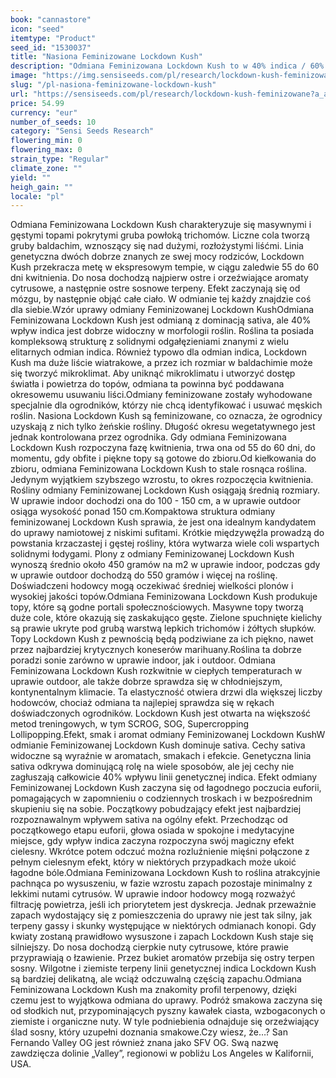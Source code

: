 ```yaml
---
book: "cannastore"
icon: "seed"
itemtype: "Product"
seed_id: "1530037"
title: "Nasiona Feminizowane Lockdown Kush"
description: "Odmiana Feminizowana Lockdown Kush to w 40% indica / 60% sativa. Jest kompaktowa z gęstymi, oszronionymi topami. Profil terpenowy cytrusów, sosny i ziemi."
image: "https://img.sensiseeds.com/pl/research/lockdown-kush-feminizowane-image.png"
slug: "/pl-nasiona-feminizowane-lockdown-kush"
url: "https://sensiseeds.com/pl/research/lockdown-kush-feminizowane?a_aid=cannastore"
price: 54.99
currency: "eur"
number_of_seeds: 10
category: "Sensi Seeds Research"
flowering_min: 0
flowering_max: 0
strain_type: "Regular"
climate_zone: ""
yield: ""
heigh_gain: ""
locale: "pl"
---
```

Odmiana Feminizowana Lockdown Kush charakteryzuje się masywnymi i gęstymi topami pokrytymi gruba powłoką trichomów. Liczne cola tworzą gruby baldachim, wznoszący się nad dużymi, rozłożystymi liśćmi. Linia genetyczna dwóch dobrze znanych ze swej mocy rodziców, Lockdown Kush przekracza metę w ekspresowym tempie, w ciągu zaledwie 55 do 60 dni kwitnienia. Do nosa dochodzą najpierw ostre i orzeźwiające aromaty cytrusowe, a następnie ostre sosnowe terpeny. Efekt zaczynają się od mózgu, by następnie objąć całe ciało. W odmianie tej każdy znajdzie coś dla siebie.Wzór uprawy odmiany Feminizowanej Lockdown KushOdmiana Feminizowana Lockdown Kush jest odmianą z dominacją sativa, ale 40% wpływ indica jest dobrze widoczny w morfologii roślin. Roślina ta posiada kompleksową strukturę z solidnymi odgałęzieniami znanymi z wielu elitarnych odmian indica. Również typowo dla odmian indica, Lockdown Kush ma duże liście wiatrakowe, a przez ich rozmiar w baldachimie może się tworzyć mikroklimat. Aby uniknąć mikroklimatu i utworzyć dostęp światła i powietrza do topów, odmiana ta powinna być poddawana okresowemu usuwaniu liści.Odmiany feminizowane zostały wyhodowane specjalnie dla ogrodników, którzy nie chcą identyfikować i usuwać męskich roślin. Nasiona Lockdown Kush są feminizowane, co oznacza, że ogrodnicy uzyskają z nich tylko żeńskie rośliny. Długość okresu wegetatywnego jest jednak kontrolowana przez ogrodnika. Gdy odmiana Feminizowana Lockdown Kush rozpoczyna fazę kwitnienia, trwa ona od 55 do 60 dni, do momentu, gdy obfite i piękne topy są gotowe do zbioru.Od kiełkowania do zbioru, odmiana Feminizowana Lockdown Kush to stale rosnąca roślina. Jedynym wyjątkiem szybszego wzrostu, to okres rozpoczęcia kwitnienia. Rośliny odmiany Feminizowanej Lockdown Kush osiągają średnią rozmiary. W uprawie indoor dochodzi ona do 100 - 150 cm, a w uprawie outdoor osiąga wysokość ponad 150 cm.Kompaktowa struktura odmiany feminizowanej Lockdown Kush sprawia, że jest ona idealnym kandydatem do uprawy namiotowej z niskimi sufitami. Krótkie międzywęźla prowadzą do powstania krzaczastej i gęstej rośliny, która wytwarza wiele coli wspartych solidnymi łodygami. Plony z odmiany Feminizowanej Lockdown Kush wynoszą średnio około 450 gramów na m2 w uprawie indoor, podczas gdy w uprawie outdoor dochodzą do 550 gramów i więcej na roślinę. Doświadczeni hodowcy mogą oczekiwać średniej wielkości plonów i wysokiej jakości topów.Odmiana Feminizowana Lockdown Kush produkuje topy, które są godne portali społecznościowych. Masywne topy tworzą duże cole, które okazują się zaskakująco gęste. Zielone spuchnięte kielichy są prawie ukryte pod grubą warstwą lepkich trichomów i żółtych słupków. Topy Lockdown Kush z pewnością będą podziwiane za ich piękno, nawet przez najbardziej krytycznych koneserów marihuany.Roślina ta dobrze poradzi sonie zarówno w uprawie indoor, jak i outdoor. Odmiana Feminizowana Lockdown Kush rozkwitnie w ciepłych temperaturach w uprawie outdoor, ale także dobrze sprawdza się w chłodniejszym, kontynentalnym klimacie. Ta elastyczność otwiera drzwi dla większej liczby hodowców, chociaż odmiana ta najlepiej sprawdza się w rękach doświadczonych ogrodników. Lockdown Kush jest otwarta na większość metod treningowych, w tym SCROG, SOG, Supercropping Lollipopping.Efekt, smak i aromat odmiany Feminizowanej Lockdown KushW odmianie Feminizowanej Lockdown Kush dominuje sativa. Cechy sativa widoczne są wyraźnie w aromatach, smakach i efekcie. Genetyczna linia sativa odkrywa dominującą rolę na wiele sposobów, ale jej cechy nie zagłuszają całkowicie 40% wpływu linii genetycznej indica. Efekt odmiany Feminizowanej Lockdown Kush zaczyna się od łagodnego poczucia euforii, pomagających w zapomnieniu o codziennych troskach i w bezpośrednim skupieniu się na sobie. Początkowy pobudzający efekt jest najbardziej rozpoznawalnym wpływem sativa na ogólny efekt. Przechodząc od początkowego etapu euforii, głowa osiada w spokojne i medytacyjne miejsce, gdy wpływ indica zaczyna rozpoczyna swój magiczny efekt cielesny. Wkrótce potem odczuć można rozluźnienie mięśni połączone z pełnym cielesnym efekt, który w niektórych przypadkach może ukoić łagodne bóle.Odmiana Feminizowana Lockdown Kush to roślina atrakcyjnie pachnąca po wysuszeniu, w fazie wzrostu zapach pozostaje minimalny z lekkimi nutami cytrusów. W uprawie indoor hodowcy mogą rozważyć filtrację powietrza, jeśli ich priorytetem jest dyskrecja. Jednak przeważnie zapach wydostający się z pomieszczenia do uprawy nie jest tak silny, jak terpeny gassy i skunky występujące w niektórych odmianach konopi. Gdy kwiaty zostaną prawidłowo wysuszone i zapach Lockdown Kush staje się silniejszy. Do nosa dochodzą cierpkie nuty cytrusowe, które prawie przyprawiają o łzawienie. Przez bukiet aromatów przebija się ostry terpen sosny. Wilgotne i ziemiste terpeny linii genetycznej indica Lockdown Kush są bardziej delikatną, ale wciąż odczuwalną częścią zapachu.Odmiana Feminizowana Lockdown Kush ma znakomity profil terpenowy, dzięki czemu jest to wyjątkowa odmiana do uprawy. Podróż smakowa zaczyna się od słodkich nut, przypominających pyszny kawałek ciasta, wzbogaconych o ziemiste i organiczne nuty. W tyle podniebienia odnajduje się orzeźwiający ślad sosny, który uzupełni doznania smakowe.Czy wiesz, że…? San Fernando Valley OG jest również znana jako SFV OG. Swą nazwę zawdzięcza dolinie „Valley”, regionowi w pobliżu Los Angeles w Kalifornii, USA.
